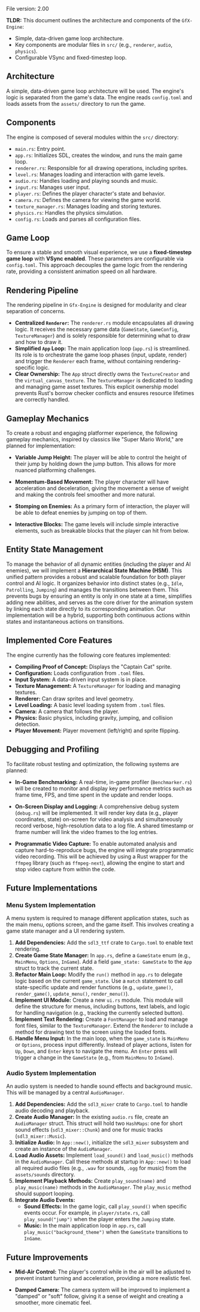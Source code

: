 File version: 2.00

**TLDR:**
This document outlines the architecture and components of the `GfX-Engine`:
*   Simple, data-driven game loop architecture.
*   Key components are modular files in `src/` (e.g., `renderer`, `audio`, `physics`).
*   Configurable VSync and fixed-timestep loop.

## Architecture

A simple, data-driven game loop architecture will be used. The engine's logic is separated from the game's data. The engine reads `config.toml` and loads assets from the `assets/` directory to run the game.

## Components

The engine is composed of several modules within the `src/` directory:

-   `main.rs`: Entry point.
-   `app.rs`: Initializes SDL, creates the window, and runs the main game loop.
-   `renderer.rs`: Responsible for all drawing operations, including sprites.
-   `level.rs`: Manages loading and interaction with game levels.
-   `audio.rs`: Handles loading and playing sounds and music.
-   `input.rs`: Manages user input.
-   `player.rs`: Defines the player character's state and behavior.
-   `camera.rs`: Defines the camera for viewing the game world.
-   `texture_manager.rs`: Manages loading and storing textures.
-   `physics.rs`: Handles the physics simulation.
-   `config.rs`: Loads and parses all configuration files.

## Game Loop

To ensure a stable and smooth visual experience, we use a **fixed-timestep game loop** with **VSync enabled**. These parameters are configurable via `config.toml`. This approach decouples the game logic from the rendering rate, providing a consistent animation speed on all hardware.

## Rendering Pipeline

The rendering pipeline in `Gfx-Engine` is designed for modularity and clear separation of concerns.

*   **Centralized `Renderer`:** The `renderer.rs` module encapsulates all drawing logic. It receives the necessary game data (`GameState`, `GameConfig`, `TextureManager`) and is solely responsible for determining what to draw and how to draw it.
*   **Simplified `App` Loop:** The main application loop (`app.rs`) is streamlined. Its role is to orchestrate the game loop phases (input, update, render) and trigger the `Renderer` each frame, without containing rendering-specific logic.
*   **Clear Ownership:** The `App` struct directly owns the `TextureCreator` and the `virtual_canvas_texture`. The `TextureManager` is dedicated to loading and managing game asset textures. This explicit ownership model prevents Rust's borrow checker conflicts and ensures resource lifetimes are correctly handled.

## Gameplay Mechanics

To create a robust and engaging platformer experience, the following gameplay mechanics, inspired by classics like "Super Mario World," are planned for implementation:

*   **Variable Jump Height:** The player will be able to control the height of their jump by holding down the jump button. This allows for more nuanced platforming challenges.

*   **Momentum-Based Movement:** The player character will have acceleration and deceleration, giving the movement a sense of weight and making the controls feel smoother and more natural.

*   **Stomping on Enemies:** As a primary form of interaction, the player will be able to defeat enemies by jumping on top of them.

*   **Interactive Blocks:** The game levels will include simple interactive elements, such as breakable blocks that the player can hit from below.

## Entity State Management

To manage the behavior of all dynamic entities (including the player and AI enemies), we will implement a **Hierarchical State Machine (HSM)**. This unified pattern provides a robust and scalable foundation for both player control and AI logic. It organizes behavior into distinct states (e.g., `Idle`, `Patrolling`, `Jumping`) and manages the transitions between them. This prevents bugs by ensuring an entity is only in one state at a time, simplifies adding new abilities, and serves as the core driver for the animation system by linking each state directly to its corresponding animation. Our implementation will be a hybrid, supporting both continuous actions within states and instantaneous actions on transitions.

## Implemented Core Features

The engine currently has the following core features implemented:

*   **Compiling Proof of Concept:** Displays the "Captain Cat" sprite.
*   **Configuration:** Loads configuration from `.toml` files.
*   **Input System:** A data-driven input system is in place.
*   **Texture Management:** A `TextureManager` for loading and managing textures.
*   **Renderer:** Can draw sprites and level geometry.
*   **Level Loading:** A basic level loading system from `.toml` files.
*   **Camera:** A camera that follows the player.
*   **Physics:** Basic physics, including gravity, jumping, and collision detection.
*   **Player Movement:** Player movement (left/right) and sprite flipping.

## Debugging and Profiling

To facilitate robust testing and optimization, the following systems are planned:

*   **In-Game Benchmarking:** A real-time, in-game profiler (`Benchmarker.rs`) will be created to monitor and display key performance metrics such as frame time, FPS, and time spent in the update and render loops.

*   **On-Screen Display and Logging:** A comprehensive debug system (`debug.rs`) will be implemented. It will render key data (e.g., player coordinates, state) on-screen for video analysis and simultaneously record verbose, high-resolution data to a log file. A shared timestamp or frame number will link the video frames to the log entries.

*   **Programmatic Video Capture:** To enable automated analysis and capture hard-to-reproduce bugs, the engine will integrate programmatic video recording. This will be achieved by using a Rust wrapper for the `ffmpeg` library (such as `ffmpeg-next`), allowing the engine to start and stop video capture from within the code.

## Future Implementations

### Menu System Implementation

A menu system is required to manage different application states, such as the main menu, options screen, and the game itself. This involves creating a game state manager and a UI rendering system.

1.  **Add Dependencies:** Add the `sdl3_ttf` crate to `Cargo.toml` to enable text rendering.
2.  **Create Game State Manager:** In `app.rs`, define a `GameState` enum (e.g., `MainMenu`, `Options`, `InGame`). Add a field `game_state: GameState` to the `App` struct to track the current state.
3.  **Refactor Main Loop:** Modify the `run()` method in `app.rs` to delegate logic based on the current `game_state`. Use a `match` statement to call state-specific update and render functions (e.g., `update_game()`, `render_game()`, `update_menu()`, `render_menu()`).
4.  **Implement UI Module:** Create a new `ui.rs` module. This module will define the structure for menus, including buttons, text labels, and logic for handling navigation (e.g., tracking the currently selected button).
5.  **Implement Text Rendering:** Create a `FontManager` to load and manage font files, similar to the `TextureManager`. Extend the `Renderer` to include a method for drawing text to the screen using the loaded fonts.
6.  **Handle Menu Input:** In the main loop, when the `game_state` is `MainMenu` or `Options`, process input differently. Instead of player actions, listen for `Up`, `Down`, and `Enter` keys to navigate the menu. An `Enter` press will trigger a change in the `GameState` (e.g., from `MainMenu` to `InGame`).

### Audio System Implementation

An audio system is needed to handle sound effects and background music. This will be managed by a central `AudioManager`.

1.  **Add Dependencies:** Add the `sdl3_mixer` crate to `Cargo.toml` to handle audio decoding and playback.
2.  **Create Audio Manager:** In the existing `audio.rs` file, create an `AudioManager` struct. This struct will hold two `HashMaps`: one for short sound effects (`sdl3_mixer::Chunk`) and one for music tracks (`sdl3_mixer::Music`).
3.  **Initialize Audio:** In `App::new()`, initialize the `sdl3_mixer` subsystem and create an instance of the `AudioManager`.
4.  **Load Audio Assets:** Implement `load_sound()` and `load_music()` methods in the `AudioManager`. Call these methods at startup in `App::new()` to load all required audio files (e.g., `.wav` for sounds, `.ogg` for music) from the `assets/sounds` directory.
5.  **Implement Playback Methods:** Create `play_sound(name)` and `play_music(name)` methods in the `AudioManager`. The `play_music` method should support looping.
6.  **Integrate Audio Events:**
    *   **Sound Effects:** In the game logic, call `play_sound()` when specific events occur. For example, in `player/state.rs`, call `play_sound("jump")` when the player enters the `Jumping` state.
    *   **Music:** In the main application loop in `app.rs`, call `play_music("background_theme")` when the `GameState` transitions to `InGame`.

## Future Improvements

*   **Mid-Air Control:** The player's control while in the air will be adjusted to prevent instant turning and acceleration, providing a more realistic feel.

*   **Damped Camera:** The camera system will be improved to implement a "damped" or "soft" follow, giving it a sense of weight and creating a smoother, more cinematic feel.
